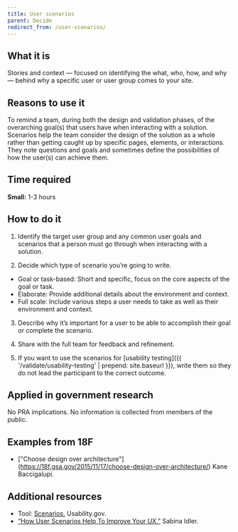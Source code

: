 ```yaml
---
title: User scenarios
parent: Decide
redirect_from: /user-scenarios/
---
```


## What it is

Stories and context — focused on identifying the what, who, how, and why — behind why a specific user or user group comes to your site.

## Reasons to use it

To remind a team, during both the design and validation phases, of the overarching goal(s) that users have when interacting with a solution. Scenarios help the team consider the design of the solution as a whole rather than getting caught up by specific pages, elements, or interactions. They note questions and goals and sometimes define the possibilities of how the user(s) can achieve them.

## Time required

**Small:** 1-3 hours

## How to do it

1. Identify the target user group and any common user goals and scenarios that a person must go through when interacting with a solution.

2. Decide which type of scenario you’re going to write.
  - Goal or task-based: Short and specific, focus on the core aspects of the goal or task.
  - Elaborate: Provide additional details about the environment and context.
  - Full scale: Include various steps a user needs to take as well as their environment and context.

3. Describe why it’s important for a user to be able to accomplish their goal or complete the scenario.

4. Share with the full team for feedback and refinement.

5. If you want to use the scenarios for [usability testing]({{ '/validate/usability-testing' | prepend: site.baseurl }}), write them so they do not lead the participant to the correct outcome.

## Applied in government research

No PRA implications. No information is collected from members of the public.

## Examples from 18F
- ["Choose design over architecture"] (https://18f.gsa.gov/2015/11/17/choose-design-over-architecture/) Kane Baccigalupi.

## Additional resources

- Tool: [Scenarios.](http://www.usability.gov/how-to-and-tools/methods/scenarios.html) Usability.gov.
- [“How User Scenarios Help To Improve Your UX.”](http://blog.usabilla.com/how-user-scenarios-help-to-improve-your-ux/) Sabina Idler.
